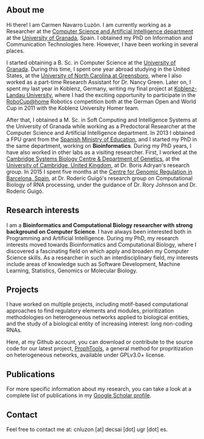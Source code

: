 ## About me

Hi there! I am Carmen Navarro Luzón. I am currently working as a Researcher at the [Computer Science and Artificial Intelligence department](http://decsai.ugr.es) at the [University of Granada](http://www.ugr.es), Spain. I obtained my PhD on Information and Communication Technologies here. However, I have been working in several places. 

I started obtaining a B. Sc. in Computer Science at the [University of Granada](http://www.ugr.es). During this time, I spent one year abroad studying in the United States, at the [University of North Carolina at Greensboro](http://www.uncg.edu), where I also worked as a part-time Research Assistant for Dr. Nancy Green. Later on, I spent my last year in Koblenz, Germany, writing my final project at [Koblenz-Landau University](https://www.uni-koblenz-landau.de/de), where I had the exciting opportunity to participate in the [RoboCup@home](http://www.robocup.org/domains/3) Robotics competition both at the German Open and World Cup in 2011 with the Koblenz University Homer team. 

After that, I obtained a M. Sc. in Soft Computing and Intelligence Systems at the University of Granada while working as a Predoctoral Researcher at the Computer Science and Artificial Intelligence department. In 2013 I obtained a FPU grant from the [Spanish Ministry of Education](https://www.mecd.gob.es), and I started my PhD in the same department, working on **Bioinformatics**. During my PhD years, I have also worked in other labs as a visiting researcher. First, I worked at the [Cambridge Systems Biology Centre & Department of Genetics](https://www.sysbiol.cam.ac.uk/), at the [University of Cambridge, United Kingdom](http://www.cam.ac.uk/), at Dr. Boris Adryan's research group. In 2015 I spent five months at the [Centre for Genomic Regulation in Barcelona, Spain](http://www.crg.eu), at Dr. Roderic Guigó's research group on Computational Biology of RNA processing, under the guidance of Dr. Rory Johnson and Dr. Roderic Guigó. 

## Research interests

I am a **Bioinformatics and Computational Biology researcher with strong background on Computer Science**. I have always been interested both in Programming and Artificial Intelligence. During my PhD, my research interests moved towards Bioinformatics and Computational Biology, where I discovered a fascinating field on which apply and broaden my Computer Science skills. As a researcher in such an interdisciplinary field, my interests include areas of knowledge such as Software Development, Machine Learning, Statistics, Genomics or Molecular Biology. 

## Projects

I have worked on multiple projects, including motif-based computational approaches to find regulatory elements and modules, prioritization methodologies on heterogeneous networks applied to biological entities, and the study of a biological entity of increasing interest: long non-coding RNAs. 

Here, at my Github account, you can download or contribute to the source code for our latest project, [ProphTools](http://github.com/cnluzon/prophtools), a general method for propritization on heterogeneous networks, available under GPLv3.0+ license. 


## Publications

For more specific information about my research, you can take a look at a complete list of publications in my [Google Scholar profile](https://scholar.google.es/citations?user=7RG9y6sAAAAJ&hl=es).

## Contact

Feel free to contact me at: cnluzon [at] decsai [dot] ugr [dot] es. 



